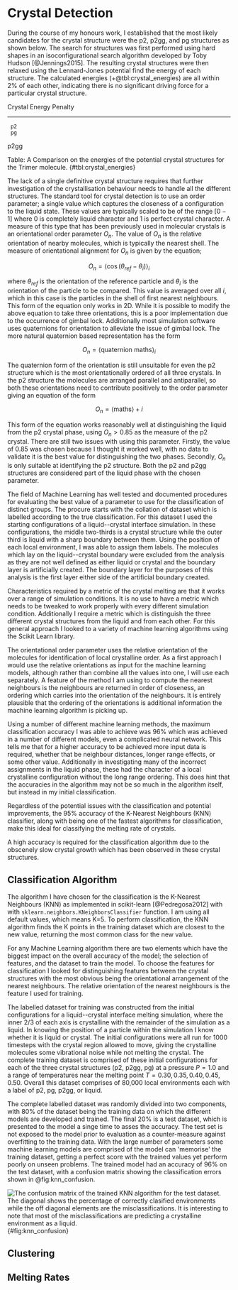 # Crystal Detection

During the course of my honours work, I established that the most likely candidates for the crystal
structure were the p2, p2gg, and pg structures as shown below. The search for structures was first
performed using hard shapes in an isoconfigurational search algorithm developed by Toby Hudson
[@Jennings2015]. The resulting crystal structures were then relaxed using the Lennard-Jones potential
find the energy of each structure. The calculated energies (+@tbl:crystal_energies) are all within
2% of each other, indicating there is no significant driving force for a particular crystal
structure.

Crystal   Energy   Penalty
-------  -------  --------
     p2
     pg
   p2gg

Table: A Comparison on the energies of the potential crystal structures for the Trimer molecule.
{#tbl:crystal_energies}

The lack of a single definitive crystal structure requires that further investigation of the
crystallisation behaviour needs to handle all the different structures. The standard tool for
crystal detection is to use an order parameter; a single value which captures the closeness of a
configuration to the liquid state. These values are typically scaled to be of the range $[0-1]$
where 0 is completely liquid character and 1 is perfect crystal character. A measure of this type
that has been previously used in molecular crystals is an orientational order parameter $O_n$. The
value of $O_n$ is the relative orientation of nearby molecules, which is typically the nearest
shell. The measure of orientational alignment for $O_n$ is given by the equation;

$$ O_n = \langle \cos(\theta_{ref} - \theta_i) \rangle_i $$

where $\theta_{ref}$ is the orientation of the reference particle and $\theta_i$ is the orientation
of the particle to be compared. This value is averaged over all $i$, which in this case is the
particles in the shell of first nearest neighbours. This form of the equation only works in 2D.
While it is possible to modify the above equation to take three orientations, this is a poor
implementation due to the occurrence of gimbal lock. Additionally most simulation software uses
quaternions for orientation to alleviate the issue of gimbal lock. The more natural quaternion based
representation has the form

$$ O_n = \langle \text{quaternion maths} \rangle_i $$

The quaternion form of the orientation is still unsuitable for even the p2 structure which is the
most orientationally ordered of all three crystals. In the p2 structure the molecules are arranged
parallel and antiparallel, so both these orientations need to contribute positively to the order
parameter giving an equation of the form

$$ O_n = \langle \text{maths} \rangle+i $$

This form of the equation works reasonably well at distinguishing the liquid from the p2 crystal
phase, using $O_n > 0.85$ as the measure of the p2 crystal. There are still two issues with using
this parameter. Firstly, the value of
0.85 was chosen because I thought it worked well, with no data to validate it is the best value for
  distinguishing the two phases. Secondly, $O_n$ is only suitable at identifying the p2 structure.
  Both the p2 and p2gg structures are considered part of the liquid phase with the chosen parameter.

The field of Machine Learning has well tested and documented procedures for evaluating the best
value of a parameter to use for the classification of distinct groups. The procure starts with the
collation of dataset which is labelled according to the true classification. For this dataset I used
the starting configurations of a liquid--crystal interface simulation. In these configurations, the
middle two-thirds is a crystal structure while the outer third is liquid with a sharp boundary
between them. Using the position of each local environment, I was able to assign them labels. The
molecules which lay on the liquid--crystal boundary were excluded from the analysis as they are not
well defined as either liquid or crystal and the boundary layer is artificially created. The
boundary layer for the purposes of this analysis is the first layer either side of the artificial
boundary created.

Characteristics required by a metric of the crystal melting are that it works over a range of
simulation conditions. It is no use to have a metric which needs to be tweaked to work properly with
every different simulation condition. Additionally I require a metric which is distinguish the three
different crystal structures from the liquid and from each other. For this general approach I looked
to a variety of machine learning algorithms using the Scikit Learn library.

The orientational order parameter uses the relative orientation of the molecules for identification
of local crystalline order. As a first approach I would use the relative orientations as input for
the machine learning models, although rather than combine all the values into one, I will use each
separately. A feature of the method I am using to compute the nearest neighbours is the neighbours
are returned in order of closeness, an ordering which carries into the orientation of the
neighbours. It is entirely plausible that the ordering of the orientations is additional information
the machine learning algorithm is picking up.

Using a number of different machine learning methods, the maximum classification accuracy I was able
to achieve was 96% which was achieved in a number of different models, even a complicated neural
network. This tells me that for a higher accuracy to be achieved more input data is required,
whether that be neighbour distances, longer range effects, or some other value. Additionally in
investigating many of the incorrect assignments in the liquid phase, these had the character of a
local crystalline configuration without the long range ordering. This does hint that the accuracies
in the algorithm may not be so much in the algorithm itself, but instead in my initial
classification.

Regardless of the potential issues with the classification and potential improvements, the 95%
accuracy of the K-Nearest Neighbours (KNN) classifier, along with being one of the fastest
algorithms for classification, make this ideal for classifying the melting rate of crystals.

A high accuracy is required for the classification algorithm due to the obscenely slow crystal
growth which has been observed in these crystal structures.

## Classification Algorithm

The algorithm I have chosen for the classification is the K-Nearest Neighbours (KNN) as
implemented in scikit-learn [@Pedregosa2012] with with `sklearn.neighbors.KNeighborsClassifier`
function. I am using all default values, which means K=5. To perform classification, the KNN
algorithm finds the K points in the training dataset which are closest to the new value, returning
the most common class for the new value.

For any Machine Learning algorithm there are two elements which have the biggest impact on the
overall accuracy of the model; the selection of features, and the dataset to train the model. To
choose the features for classification I looked for distinguishing features between the crystal
structures with the most obvious being the orientational arrangement of the nearest neighbours.
The relative orientation of the nearest neighbours is the feature I used for training.

The labelled dataset for training was constructed from the initial configurations for a
liquid--crystal interface melting simulation, where the inner 2/3 of each axis is crystalline with
the remainder of the simulation as a liquid. In knowing the position of a particle within the
simulation I know whether it is liquid or crystal. The initial configurations were all run for
1000 timesteps with the crystal region allowed to move, giving the crystalline molecules some
vibrational noise while not melting the crystal. The complete training dataset is comprised of
these initial configurations for each of the three crystal structures (p2, p2gg, pg) at a pressure
$P=1.0$ and a range of temperatures near the melting point $T = 0.30, 0.35, 0.40, 0.45, 0.50$.
Overall this dataset comprises of 80,000 local environments each with a label of p2, pg, p2gg, or
liquid.

The complete labelled dataset was randomly divided into two components, with 80% of the dataset
being the training data on which the different models are developed and trained. The final 20% is
a test dataset, which is presented to the model a singe time to asses the accuracy. The test set
is not exposed to the model prior to evaluation as a counter-measure against overfitting to the
training data. With the large number of parameters some machine learning models are comprised of
the model can 'memorise' the training dataset, getting a perfect score with the trained values
yet perform poorly on unseen problems. The trained model had an accuracy of 96% on the test
dataset, with a confusion matrix showing the classification errors shown in @fig:knn_confusion.

![The confusion matrix of the trained KNN algorithm for the test dataset. The diagonal shows the
percentage of correctly clasified environments while the off diagonal elements are the
misclassifications. It is interesting to note that most of the misclassifications are predicting a
crystalline environment as a liquid.](02_Methods/figures/knn_confusion_matrix.png){#fig:knn_confusion}

## Clustering

## Melting Rates
